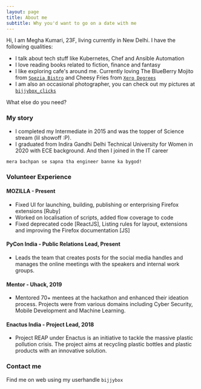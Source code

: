```yaml
---
layout: page
title: About me
subtitle: Why you'd want to go on a date with me
---
```


Hi, I am Megha Kumari, 23F, living currently in New Delhi. I have the following qualities:

- I talk about tech stuff like Kubernetes, Chef and Ansible Automation
- I love reading books related to fiction, finance and fantasy
- I like exploring cafe's around me. Currently loving The BlueBerry Mojito from [`Spezia Bistro`](https://www.zomato.com/ncr/spezia-bistro-delhi-university-gtb-nagar-new-delhi/menu) and Cheesy Fries from [`Xero Degrees`](https://www.zomato.com/ncr/xero-degrees-connaught-place-new-delhi/menu)
- I am also an occasional photographer, you can check out my pictures at [`bijjybox_clicks`](https://www.instagram.com/bijjybox_clicks/)

What else do you need?


### My story

- I completed my Intermediate in 2015 and was the topper of Science stream (lil showoff :P). 
- I graduated from Indira Gandhi Delhi Technical University for Women in 2020 with ECE background. And then I joined in the IT career 

`mera bachpan se sapna tha engineer banne ka bygod!`


### Volunteer Experience
#### MOZILLA - Present
- Fixed UI for launching, building, publishing or enterprising Firefox extensions [Ruby]
- Worked on localisation of scripts, added flow coverage to code
- Fixed deprecated code [ReactJS], Listing rules for layout, extensions and improving the Firefox documentation [JS]

#### PyCon India - Public Relations Lead, Present
- Leads the team that creates posts for the social media handles and manages the online meetings with the speakers and internal work groups.

#### Mentor - Uhack, 2019
- Mentored 70+ mentees at the hackathon and enhanced their ideation process. Projects were from various domains including Cyber Security, Mobile Development and Machine Learning.

#### Enactus India - Project Lead, 2018
- Project REAP under Enactus is an initiative to tackle the massive plastic pollution crisis. The project aims at recycling plastic bottles and plastic products with an innovative solution. 


### Contact me
Find me on web using my userhandle `bijjybox`
